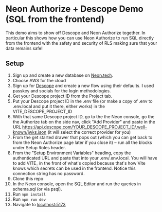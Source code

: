 # Neon Authorize + Descope Demo (SQL from the frontend)

This demo aims to show off Descope and Neon Authorize together. In particular this shows how you can use Neon Authorize to run SQL directly from the frontend with the safety and security of RLS making sure that your data remains safe!

## Setup

1. Sign up and create a new database on [Neon.tech](https://neon.tech).
2. Choose AWS for the cloud
3. Sign up for [Descope](https://descope.com) and create a new flow using their defaults. I used passkey and socials for the login methodologies.
4. Get your Descope project ID from the Project tab.
5. Put your Descope project ID in the .env file (or make a copy of .env to .env.local and put it there, either works) in the VITE_DESCOPE_PROJECT_ID
6. With that same Descope project ID, go to the the Neon console, go the the Authorize tab on the side nav, click "Add Provider" and paste in the URL https://api.descope.com/YOUR_DESCOPE_PROJECT_ID/.well-known/jwks.json (it will select the correct provider for you)
7. From the get started drawer that pops out (which you can get back to from the Neon Authorize page later if you close it) – run all the blocks under Setup Roles header.
8. From the "Setup Environment Variables" heading, copy the authenticated URL and paste that into your .env/.env.local. You will have to add VITE_ in the front of what's copied because that's how Vite knows which secrets can be used in the frontend. Notice this connection string has no password.
9. Clone this repo
10. In the Neon console, open the SQL Editor and run the queries in schema.sql (or via psql).
11. Run `npm install`
12. Run `npm run dev`
13. Navigate to [localhost:5173](http://localhost:5173)